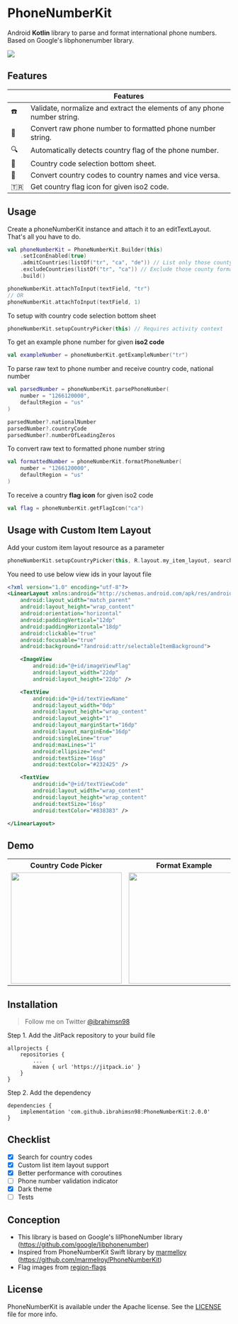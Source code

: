 # PhoneNumberKit
Android **Kotlin** library to parse and format international phone numbers. Based on Google's libphonenumber library.

[![](https://jitpack.io/v/ibrahimsn98/PhoneNumberKit.svg)](https://jitpack.io/#ibrahimsn98/PhoneNumberKit)


## Features

| |Features |
--------------------------|------------------------------------------------------------
:phone: | Validate, normalize and extract the elements of any phone number string.
:dart: | Convert raw phone number to formatted phone number string.
:mag: | Automatically detects country flag of the phone number. 
:bookmark: | Country code selection bottom sheet.
:pushpin: | Convert country codes to country names and vice versa.
:tr: | Get country flag icon for given iso2 code.


## Usage

Create a phoneNumberKit instance and attach it to an editTextLayout. That's all you have to do.

```kotlin
val phoneNumberKit = PhoneNumberKit.Builder(this)
    .setIconEnabled(true)
    .admitCountries(listOf("tr", "ca", "de")) // List only those county formats
    .excludeCountries(listOf("tr", "ca")) // Exclude those county formats
    .build()

phoneNumberKit.attachToInput(textField, "tr")
// OR
phoneNumberKit.attachToInput(textField, 1)
```

To setup with country code selection bottom sheet

```kotlin
phoneNumberKit.setupCountryPicker(this) // Requires activity context
```

To get an example phone number for given **iso2 code**

```kotlin
val exampleNumber = phoneNumberKit.getExampleNumber("tr")
```

To parse raw text to phone number and receive country code, national number

```kotlin
val parsedNumber = phoneNumberKit.parsePhoneNumber(
    number = "1266120000",
    defaultRegion = "us"
)

parsedNumber?.nationalNumber
parsedNumber?.countryCode
parsedNumber?.numberOfLeadingZeros
```

To convert raw text to formatted phone number string

```kotlin
val formattedNumber = phoneNumberKit.formatPhoneNumber(
    number = "1266120000",
    defaultRegion = "us"
)
```

To receive a country **flag icon** for given iso2 code

```kotlin
val flag = phoneNumberKit.getFlagIcon("ca")
```

## Usage with Custom Item Layout

Add your custom item layout resource as a parameter

```kotlin
phoneNumberKit.setupCountryPicker(this, R.layout.my_item_layout, searchEnabled = true)
```

You need to use below view ids in your layout file

```xml
<?xml version="1.0" encoding="utf-8"?>
<LinearLayout xmlns:android="http://schemas.android.com/apk/res/android"
    android:layout_width="match_parent"
    android:layout_height="wrap_content"
    android:orientation="horizontal"
    android:paddingVertical="12dp"
    android:paddingHorizontal="18dp"
    android:clickable="true"
    android:focusable="true"
    android:background="?android:attr/selectableItemBackground">

    <ImageView
        android:id="@+id/imageViewFlag"
        android:layout_width="22dp"
        android:layout_height="22dp" />

    <TextView
        android:id="@+id/textViewName"
        android:layout_width="0dp"
        android:layout_height="wrap_content"
        android:layout_weight="1"
        android:layout_marginStart="16dp"
        android:layout_marginEnd="16dp"
        android:singleLine="true"
        android:maxLines="1"
        android:ellipsize="end"
        android:textSize="16sp"
        android:textColor="#232425" />

    <TextView
        android:id="@+id/textViewCode"
        android:layout_width="wrap_content"
        android:layout_height="wrap_content"
        android:textSize="16sp"
        android:textColor="#838383" />

</LinearLayout>
```


## Demo
<table>
	<tr>
		<th>Country Code Picker</th>
		<th>Format Example</th>
		<th>Format Example</th>
 	</tr>
 	<tr>
  		<td><img src="https://github.com/ibrahimsn98/PhoneNumberKit/blob/master/art/ss1.jpg" width="250" /></td>
   		<td><img src="https://github.com/ibrahimsn98/PhoneNumberKit/blob/master/art/ss3.jpg" width="250" /></td>
		<td><img src="https://github.com/ibrahimsn98/PhoneNumberKit/blob/master/art/ss2.jpg" width="250" /></td>
 	</tr>
</table>

## Installation

> Follow me on Twitter [@ibrahimsn98](https://twitter.com/ibrahimsn98)

Step 1. Add the JitPack repository to your build file
```
allprojects {
	repositories {
		...
		maven { url 'https://jitpack.io' }
	}
}
```
Step 2. Add the dependency
```
dependencies {
    implementation 'com.github.ibrahimsn98:PhoneNumberKit:2.0.0'
}
```

## Checklist
- [x] Search for country codes
- [x] Custom list item layout support
- [x] Better performance with coroutines
- [ ] Phone number validation indicator
- [x] Dark theme
- [ ] Tests

## Conception
- This library is based on Google's lilPhoneNumber library (https://github.com/google/libphonenumber)
- Inspired from PhoneNumberKit Swift library by [marmelloy](https://github.com/marmelroy) (https://github.com/marmelroy/PhoneNumberKit)
- Flag images from [region-flags](https://github.com/behdad/region-flags)

## License
PhoneNumberKit is available under the Apache license. See the [LICENSE](https://github.com/ibrahimsn98/PhoneNumberKit/blob/master/LICENSE) file for more info.




